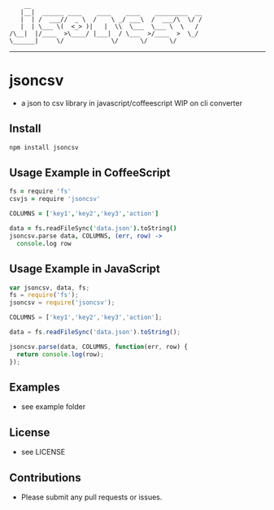 
        __                                               
       |__|  ______ ____    ____    ____    _________  __
       |  | /  ___//  _ \  /    \ _/ ___\  /  ___/\  \/ /
       |  | \___ \(  <_> )|   |  \\  \___  \___ \  \   / 
    /\__|  |/____  >\____/ |___|  / \___  >/____  >  \_/  
    \______|     \/             \/      \/      \/        

    
---

# jsoncsv
- a json to csv library in javascript/coffeescript
  WIP on cli converter 

## Install

``` bash
npm install jsoncsv

```

## Usage Example in CoffeeScript

``` coffeescript
fs = require 'fs'
csvjs = require 'jsoncsv'

COLUMNS = ['key1','key2','key3','action']

data = fs.readFileSync('data.json').toString()
jsoncsv.parse data, COLUMNS, (err, row) -> 
  console.log row

```

## Usage Example in JavaScript

``` javascript
var jsoncsv, data, fs;
fs = require('fs');
jsoncsv = require('jsoncsv');

COLUMNS = ['key1','key2','key3','action'];

data = fs.readFileSync('data.json').toString();

jsoncsv.parse(data, COLUMNS, function(err, row) {
  return console.log(row);
});

```

## Examples

* see example folder

## License

* see LICENSE

## Contributions

* Please submit any pull requests or issues.
